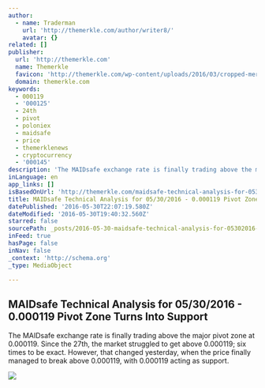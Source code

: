 ```yaml
---
author:
  - name: Traderman
    url: 'http://themerkle.com/author/writer8/'
    avatar: {}
related: []
publisher:
  url: 'http://themerkle.com'
  name: Themerkle
  favicon: 'http://themerkle.com/wp-content/uploads/2016/03/cropped-merkle-white-1-192x192.png'
  domain: themerkle.com
keywords:
  - 000119
  - '000125'
  - 24th
  - pivot
  - poloniex
  - maidsafe
  - price
  - themerklenews
  - cryptocurrency
  - '000145'
description: 'The MAIDsafe exchange rate is finally trading above the major pivot zone at 0.000119. Since the 27th, the market struggled to get above 0.000119; six times to be exact. However, that changed yesterday, when the price finally managed to break above 0.000119, with 0.000119 acting as support.'
inLanguage: en
app_links: []
isBasedOnUrl: 'http://themerkle.com/maidsafe-technical-analysis-for-05302016/'
title: MAIDsafe Technical Analysis for 05/30/2016 - 0.000119 Pivot Zone Turns Into Support
datePublished: '2016-05-30T22:07:19.580Z'
dateModified: '2016-05-30T19:40:32.560Z'
starred: false
sourcePath: _posts/2016-05-30-maidsafe-technical-analysis-for-05302016-0000119-pivot.md
inFeed: true
hasPage: false
inNav: false
_context: 'http://schema.org'
_type: MediaObject

---
```

<article style=""><h1>MAIDsafe Technical Analysis for 05/30/2016 - 0.000119 Pivot Zone Turns Into Support</h1><p>The MAIDsafe exchange rate is finally trading above the major pivot zone at 0.000119. Since the 27th, the market struggled to get above 0.000119; six times to be exact. However, that changed yesterday, when the price finally managed to break above 0.000119, with 0.000119 acting as support.</p><img src="http://themerkle.com/wp-content/uploads/2016/05/MAIDsafe-technical-analysis-May30.png" /></article>